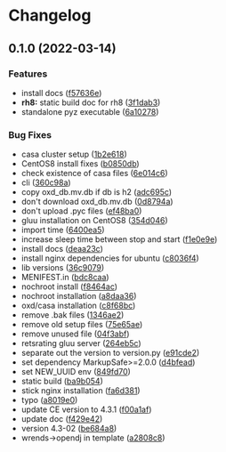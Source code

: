 # Changelog

## 0.1.0 (2022-03-14)


### Features

* install docs ([f57636e](https://github.com/GluuFederation/cluster-mgr/commit/f57636e8912ae9b714e04819de1ab016b6587481))
* **rh8:** static build doc for rh8 ([3f1dab3](https://github.com/GluuFederation/cluster-mgr/commit/3f1dab3a4be645b1295c1b88bd0c660d8017fedb))
* standalone pyz executable ([6a10278](https://github.com/GluuFederation/cluster-mgr/commit/6a1027832070356de77457f7801905bed71f1278))


### Bug Fixes

* casa cluster setup ([1b2e618](https://github.com/GluuFederation/cluster-mgr/commit/1b2e618ead886802a4398da0588b01fb7870e76c))
* CentOS8 install fixes ([b0850db](https://github.com/GluuFederation/cluster-mgr/commit/b0850db58291ccaf6d418125856f0bec1921c312))
* check existence of casa files ([6e014c6](https://github.com/GluuFederation/cluster-mgr/commit/6e014c61b286c8f889b78a3113f871acd0a759fb))
* cli ([360c98a](https://github.com/GluuFederation/cluster-mgr/commit/360c98aef274c7ce64c717c4b775224424b080e0))
* copy oxd_db.mv.db if db is h2 ([adc695c](https://github.com/GluuFederation/cluster-mgr/commit/adc695c682117e916d031455baf37eaa14e83bbf))
* don't download oxd_db.mv.db ([0d8794a](https://github.com/GluuFederation/cluster-mgr/commit/0d8794af78d6516f7aaec2384beb5e55a1ad8441))
* don't upload .pyc files ([ef48ba0](https://github.com/GluuFederation/cluster-mgr/commit/ef48ba00b3e73065f534a85ff98f76fa7af838ed))
* gluu installation on CentOS8 ([354d046](https://github.com/GluuFederation/cluster-mgr/commit/354d046f79f4b1fd49337a37a9d1f0ef9af68a09))
* import time ([6400ea5](https://github.com/GluuFederation/cluster-mgr/commit/6400ea5cf0258224e0e73febfcac93d2acf939c9))
* increase sleep time between stop and start ([f1e0e9e](https://github.com/GluuFederation/cluster-mgr/commit/f1e0e9ec6d8f78788ebf0c2ddd16d9645717da9d))
* install docs ([deaa23c](https://github.com/GluuFederation/cluster-mgr/commit/deaa23cd05e3cce0a441f072d8cdd8b1df8f1447))
* install nginx dependencies for ubuntu ([c8036f4](https://github.com/GluuFederation/cluster-mgr/commit/c8036f464a25cbac6eecc055c7e36c8e13024266))
* lib versions ([36c9079](https://github.com/GluuFederation/cluster-mgr/commit/36c90795419b7fa97084fdfc81e4fae45097c5ba))
* MENIFEST.in ([bdc8caa](https://github.com/GluuFederation/cluster-mgr/commit/bdc8caac7bd26025beb335375eb86fa50dea3656))
* nochroot install ([f8464ac](https://github.com/GluuFederation/cluster-mgr/commit/f8464ac9040b2b009beb080eeabe223c77a58a23))
* nochroot installation ([a8daa36](https://github.com/GluuFederation/cluster-mgr/commit/a8daa36ea5bd144c545d07bdb36516d49a211a44))
* oxd/casa installation ([c8f68bc](https://github.com/GluuFederation/cluster-mgr/commit/c8f68bcbbbe3475aa4e8fb56cffe795372a2dcb8))
* remove .bak files ([1346ae2](https://github.com/GluuFederation/cluster-mgr/commit/1346ae2bef0404425566c43c7a66ca0034a2dd50))
* remove old setup files ([75e65ae](https://github.com/GluuFederation/cluster-mgr/commit/75e65ae871cada254be873f894a939ca4a63bd6e))
* remove unused file ([04f3abf](https://github.com/GluuFederation/cluster-mgr/commit/04f3abfcbba64cd31c4ad3bf3627b29b4db6bd92))
* retsrating gluu server ([264eb5c](https://github.com/GluuFederation/cluster-mgr/commit/264eb5c1792e282bedc6fc0a6e64dfb70d2703e9))
* separate out the version to version.py ([e91cde2](https://github.com/GluuFederation/cluster-mgr/commit/e91cde26157747a40f20153a23bef15cadf0cb45))
* set dependency MarkupSafe>=2.0.0 ([d4bfead](https://github.com/GluuFederation/cluster-mgr/commit/d4bfead51cf9c00de769e3be60fbbc2a31644e5d))
* set NEW_UUID env ([849fd70](https://github.com/GluuFederation/cluster-mgr/commit/849fd709e0f3a1212f942337748f0a83db1414a3))
* static build ([ba9b054](https://github.com/GluuFederation/cluster-mgr/commit/ba9b05494ec83dd88724a385c9c403ff53f1ce62))
* stick nginx installation ([fa6d381](https://github.com/GluuFederation/cluster-mgr/commit/fa6d38127a759ae0d80a130fa093a6423970e146))
* typo ([a8019e0](https://github.com/GluuFederation/cluster-mgr/commit/a8019e04826fedff4536b4d1a6b763b16c9dd91c))
* update CE version to 4.3.1 ([f00a1af](https://github.com/GluuFederation/cluster-mgr/commit/f00a1af67993126551e0254674b43cfa45ae5d9d))
* update doc ([f429e42](https://github.com/GluuFederation/cluster-mgr/commit/f429e4257afc368d911768ed67fda323d87f7891))
* version 4.3-02 ([be684a8](https://github.com/GluuFederation/cluster-mgr/commit/be684a8716dccb525c344a2d1f8c77a3a09d2c41))
* wrends->opendj in template ([a2808c8](https://github.com/GluuFederation/cluster-mgr/commit/a2808c8ccca850ddf28f1aca86594f1ff5fbf4f7))
